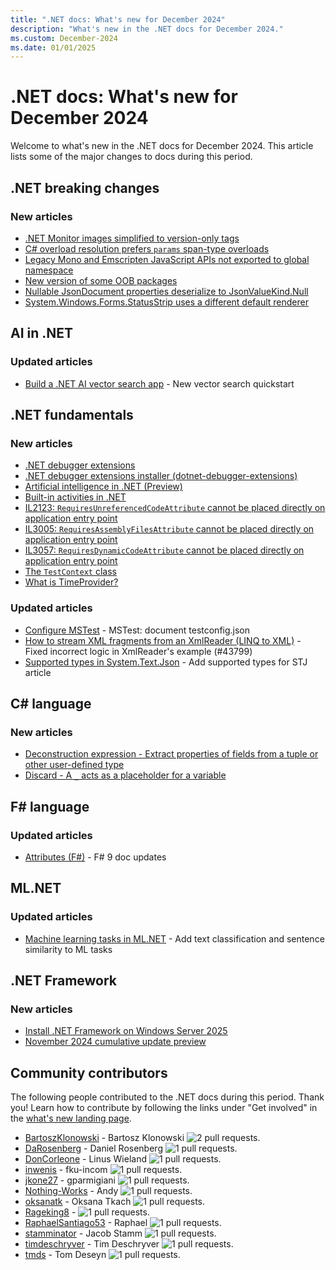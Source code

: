 ```yaml
---
title: ".NET docs: What's new for December 2024"
description: "What's new in the .NET docs for December 2024."
ms.custom: December-2024
ms.date: 01/01/2025
---
```


# .NET docs: What's new for December 2024

Welcome to what's new in the .NET docs for December 2024. This article lists some of the major changes to docs during this period.

## .NET breaking changes

### New articles

- [.NET Monitor images simplified to version-only tags](../core/compatibility/containers/9.0/monitor-images.md)
- [C# overload resolution prefers `params` span-type overloads](../core/compatibility/core-libraries/9.0/params-overloads.md)
- [Legacy Mono and Emscripten JavaScript APIs not exported to global namespace](../core/compatibility/aspnet-core/9.0/legacy-apis.md)
- [New version of some OOB packages](../core/compatibility/core-libraries/9.0/oob-packages.md)
- [Nullable JsonDocument properties deserialize to JsonValueKind.Null](../core/compatibility/serialization/9.0/jsondocument-props.md)
- [System.Windows.Forms.StatusStrip uses a different default renderer](../core/compatibility/windows-forms/9.0/statusstrip-renderer.md)

## AI in .NET

### Updated articles

- [Build a .NET AI vector search app](../ai/quickstarts/quickstart-ai-chat-with-data.md) - New vector search quickstart

## .NET fundamentals

### New articles

- [.NET debugger extensions](../core/diagnostics/debugger-extensions.md)
- [.NET debugger extensions installer (dotnet-debugger-extensions)](../core/diagnostics/dotnet-debugger-extensions.md)
- [Artificial intelligence in .NET (Preview)](../core/extensions/artificial-intelligence.md)
- [Built-in activities in .NET](../core/diagnostics/distributed-tracing-builtin-activities.md)
- [IL2123: `RequiresUnreferencedCodeAttribute` cannot be placed directly on application entry point](../core/deploying/trimming/trim-warnings/il2123.md)
- [IL3005: `RequiresAssemblyFilesAttribute` cannot be placed directly on application entry point](../core/deploying/single-file/warnings/il3005.md)
- [IL3057: `RequiresDynamicCodeAttribute` cannot be placed directly on application entry point](../core/deploying/native-aot/warnings/il3057.md)
- [The `TestContext` class](../core/testing/unit-testing-mstest-writing-tests-testcontext.md)
- [What is TimeProvider?](../standard/datetime/timeprovider-overview.md)

### Updated articles

- [Configure MSTest](../core/testing/unit-testing-mstest-configure.md) - MSTest: document testconfig.json
- [How to stream XML fragments from an XmlReader (LINQ to XML)](../standard/linq/stream-xml-fragments-xmlreader.md) - Fixed incorrect logic in XmlReader's example (#43799)
- [Supported types in System.Text.Json](../standard/serialization/system-text-json/supported-types.md) - Add supported types for STJ article

## C# language

### New articles

- [Deconstruction expression - Extract properties of fields from a tuple or other user-defined type](../csharp/language-reference/operators/deconstruction.md)
- [Discard - A `_` acts as a placeholder for a variable](../csharp/language-reference/tokens/discard.md)

## F# language

### Updated articles

- [Attributes (F#)](../fsharp/language-reference/attributes.md) - F# 9 doc updates

## ML.NET

### Updated articles

- [Machine learning tasks in ML.NET](../machine-learning/resources/tasks.md) - Add text classification and sentence similarity to ML tasks

## .NET Framework

### New articles

- [Install .NET Framework on Windows Server 2025](../framework/install/on-server-2025.md)
- [November 2024 cumulative update preview](../framework/release-notes/2024/11-21-november-preview-cumulative-update.md)

## Community contributors

The following people contributed to the .NET docs during this period. Thank you! Learn how to contribute by following the links under "Get involved" in the [what's new landing page](index.yml).

- [BartoszKlonowski](https://github.com/BartoszKlonowski) - Bartosz Klonowski ![2 pull requests.](https://img.shields.io/badge/Merged%20Pull%20Requests-2-green)
- [DaRosenberg](https://github.com/DaRosenberg) - Daniel Rosenberg ![1 pull requests.](https://img.shields.io/badge/Merged%20Pull%20Requests-1-green)
- [DonCorleone](https://github.com/DonCorleone) - Linus Wieland ![1 pull requests.](https://img.shields.io/badge/Merged%20Pull%20Requests-1-green)
- [inwenis](https://github.com/inwenis) - fku-incom ![1 pull requests.](https://img.shields.io/badge/Merged%20Pull%20Requests-1-green)
- [jkone27](https://github.com/jkone27) - gparmigiani ![1 pull requests.](https://img.shields.io/badge/Merged%20Pull%20Requests-1-green)
- [Nothing-Works](https://github.com/Nothing-Works) - Andy ![1 pull requests.](https://img.shields.io/badge/Merged%20Pull%20Requests-1-green)
- [oksanatk](https://github.com/oksanatk) - Oksana Tkach ![1 pull requests.](https://img.shields.io/badge/Merged%20Pull%20Requests-1-green)
- [Rageking8](https://github.com/Rageking8) -  ![1 pull requests.](https://img.shields.io/badge/Merged%20Pull%20Requests-1-green)
- [RaphaelSantiago53](https://github.com/RaphaelSantiago53) - Raphael ![1 pull requests.](https://img.shields.io/badge/Merged%20Pull%20Requests-1-green)
- [stamminator](https://github.com/stamminator) - Jacob Stamm ![1 pull requests.](https://img.shields.io/badge/Merged%20Pull%20Requests-1-green)
- [timdeschryver](https://github.com/timdeschryver) - Tim Deschryver ![1 pull requests.](https://img.shields.io/badge/Merged%20Pull%20Requests-1-green)
- [tmds](https://github.com/tmds) - Tom Deseyn ![1 pull requests.](https://img.shields.io/badge/Merged%20Pull%20Requests-1-green)
